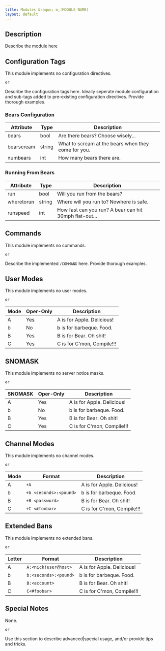 ```yaml
---
title: Modules &raquo; m_[MODULE NAME]
layout: default
---
```


## Description

Describe the module here

## Configuration Tags

This module implements no configuration directives.

`or`

Describe the configuration tags here. Ideally seperate module configuration and sub-tags added to pre-existing
configuration directives. Provide thorough examples.

### Bears Configuration

Attribute | Type | Description
--------- | ---- | -----------
bears | bool | Are there bears? Choose wisely...
bearscream | string | What to scream at the bears when they come for you.
numbears | int | How many bears there are.

### Running From Bears

Attribute | Type | Description
--------- | ---- | -----------
run | bool | Will you run from the bears?
wheretorun | string | Where will you run to? Nowhere is safe.
runspeed | int | How fast can you run? A bear can hit 30mph flat-out...

## Commands

This module implements no commands.

`or`

Describe the implemented `/COMMAND` here. Provide thorough examples.

## User Modes

This module implements no user modes.

`or`

Mode | Oper-Only | Description
---- | --------- | -----------
A | Yes | A is for Apple. Delicious!
b | No | b is for barbeque. Food.
B | Yes | B is for Bear. Oh shit!
C | Yes | C is for C'mon, Compile!!!

## SNOMASK

This module implements no server notice masks.

`or`

SNOMASK | Oper-Only | Description
------- | --------- | -----------
A | Yes | A is for Apple. Delicious!
b | No | b is for barbeque. Food.
B | Yes | B is for Bear. Oh shit!
C | Yes | C is for C'mon, Compile!!!

## Channel Modes

This module implements no channel modes.

`or`

Mode | Format | Description
------- | ----------- | ---------
A | `+A` | A is for Apple. Delicious!
b | `+b <seconds>:<pound>` | b is for barbeque. Food.
B | `+B <password>` | B is for Bear. Oh shit!
C | `+C <#foobar>` | C is for C'mon, Compile!!!

## Extended Bans

This module implements no extended bans.

`or`

Letter | Format | Description
------- | ----------- | ---------
A | `A:<nick!user@host>` | A is for Apple. Delicious!
b | `b:<seconds>:<pound>` | b is for barbeque. Food.
B | `B:<account>` | B is for Bear. Oh shit!
C | `C<#foobar>` | C is for C'mon, Compile!!!

## Special Notes

None.

`or`

Use this section to describe advanced|special usage, and/or provide tips and tricks.

